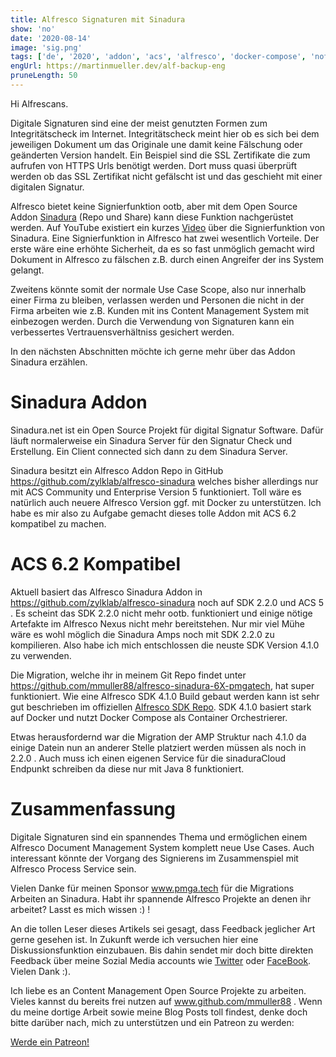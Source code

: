 ```yaml
---
title: Alfresco Signaturen mit Sinadura
show: 'no'
date: '2020-08-14'
image: 'sig.png'
tags: ['de', '2020', 'addon', 'acs', 'alfresco', 'docker-compose', 'nofeed']
engUrl: https://martinmueller.dev/alf-backup-eng
pruneLength: 50
---
```


Hi Alfrescans.

Digitale Signaturen sind eine der meist genutzten Formen zum Integritätscheck im Internet. Integritätscheck meint hier ob es sich bei dem jeweiligen Dokument um das Originale une damit keine Fälschung oder geänderten Version handelt. Ein Beispiel sind die SSL Zertifikate die zum aufrufen von HTTPS Urls benötigt werden. Dort muss quasi überprüft werden ob das SSL Zertifikat nicht gefälscht ist und das geschieht mit einer digitalen Signatur.

Alfresco bietet keine Signierfunktion ootb, aber mit dem Open Source Addon [Sinadura](https://github.com/zylklab/alfresco-sinadura) (Repo und Share) kann diese Funktion nachgerüstet werden. Auf YouTube existiert ein kurzes [Video](https://www.youtube.com/watch?feature=player_embedded&v=MCTpOKZtTgw) über die Signierfunktion von Sinadura. Eine Signierfunktion in Alfresco hat zwei wesentlich Vorteile. Der erste wäre eine erhöhte Sicherheit, da es so fast unmöglich gemacht wird Dokument in Alfresco zu fälschen z.B. durch einen Angreifer der ins System gelangt.

Zweitens könnte somit der normale Use Case Scope, also nur innerhalb einer Firma zu bleiben, verlassen werden und Personen die nicht in der Firma arbeiten wie z.B. Kunden mit ins Content Management System mit einbezogen werden. Durch die Verwendung von Signaturen kann ein verbessertes Vertrauensverhältniss gesichert werden.

In den nächsten Abschnitten möchte ich gerne mehr über das Addon Sinadura erzählen.

# Sinadura Addon
Sinadura.net ist ein Open Source Projekt für digital Signatur Software. Dafür läuft normalerweise ein Sinadura Server für den Signatur Check und Erstellung. Ein Client connected sich dann zu dem Sinadura Server.

Sinadura besitzt ein Alfresco Addon Repo in GitHub https://github.com/zylklab/alfresco-sinadura welches bisher allerdings nur mit ACS Community und Enterprise Version 5 funktioniert. Toll wäre es natürlich auch neuere Alfresco Version ggf. mit Docker zu unterstützen. Ich habe es mir also zu Aufgabe gemacht dieses tolle Addon mit ACS 6.2 kompatibel zu machen.

# ACS 6.2 Kompatibel
Aktuell basiert das Alfresco Sinadura Addon in https://github.com/zylklab/alfresco-sinadura noch auf SDK 2.2.0 und ACS 5 . Es scheint das SDK 2.2.0 nicht mehr ootb. funktioniert und einige nötige Artefakte im Alfresco Nexus nicht mehr bereitstehen. Nur mir viel Mühe wäre es wohl möglich die Sinadura Amps noch mit SDK 2.2.0 zu kompilieren. Also habe ich mich entschlossen die neuste SDK Version 4.1.0 zu verwenden.

Die Migration, welche ihr in meinem Git Repo findet unter https://github.com/mmuller88/alfresco-sinadura-6X-pmgatech, hat super funktioniert. Wie eine Alfresco SDK 4.1.0 Build gebaut werden kann ist sehr gut beschrieben im offiziellen [Alfresco SDK Repo](https://github.com/Alfresco/alfresco-sdk). SDK 4.1.0 basiert stark auf Docker und nutzt Docker Compose als Container Orchestrierer.

Etwas herausfordernd war die Migration der AMP Struktur nach 4.1.0 da einige Datein nun an anderer Stelle platziert werden müssen als noch in 2.2.0 . Auch muss ich einen eigenen Service für die sinaduraCloud Endpunkt schreiben da diese nur mit Java 8 funktioniert.

# Zusammenfassung
Digitale Signaturen sind ein spannendes Thema und ermöglichen einem Alfresco Document Management System komplett neue Use Cases. Auch interessant könnte der Vorgang des Signierens im Zusammenspiel mit Alfresco Process Service sein.

Vielen Danke für meinen Sponsor www.pmga.tech für die Migrations Arbeiten an Sinadura. Habt ihr spannende Alfresco Projekte an denen ihr arbeitet? Lasst es mich wissen :) !

An die tollen Leser dieses Artikels sei gesagt, dass Feedback jeglicher Art gerne gesehen ist. In Zukunft werde ich versuchen hier eine Diskussionsfunktion einzubauen. Bis dahin sendet mir doch bitte direkten Feedback über meine Sozial Media accounts wie [Twitter](https://twitter.com/MartinMueller_) oder [FaceBook](https://www.facebook.com/martin.muller.10485). Vielen Dank :).

Ich liebe es an Content Management Open Source Projekte zu arbeiten. Vieles kannst du bereits frei nutzen auf www.github.com/mmuller88 . Wenn du meine dortige Arbeit sowie meine Blog Posts toll findest, denke doch bitte darüber nach, mich zu unterstützen und ein Patreon zu werden:

<a href="https://www.patreon.com/bePatron?u=29010217" data-patreon-widget-type="become-patron-button">Werde ein Patreon!</a><script async src="https://c6.patreon.com/becomePatronButton.bundle.js"></script>